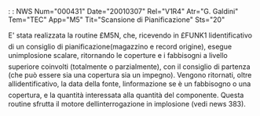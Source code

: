  :  : NWS Num="000431" Date="20010307" Rel="V1R4" Atr="G. Galdini" Tem="TEC" App="M5" Tit="Scansione di Pianificazione" Sts="20"

E' stata realizzata la routine £M5N, che, ricevendo in £FUNK1 lidentificativo di un consiglio di pianificazione(magazzino e record origine), esegue unimplosione scalare, ritornando le coperture e
i fabbisogni a livello superiore coinvolti (totalmente o parzialmente), con il consiglio di partenza (che può essere sia una copertura sia un impegno).
Vengono ritornati, oltre allidentificativo, la data della fonte, linformazione se è un fabbisogno
o una copertura, e la quantità interessata alla quantità del componente.
Questa routine sfrutta il motore dellinterrogazione in implosione (vedi news 383).


